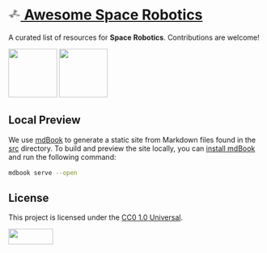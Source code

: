 # <a href="https://AndrejOrsula.github.io/awesome-space-robotics"><img src="theme/favicon.svg" width="24" height="24"> Awesome Space Robotics</a>

A curated list of resources for **Space Robotics**. Contributions are welcome!

<p>
  <a href="https://AndrejOrsula.github.io/awesome-space-robotics"><img src="https://github.com/AndrejOrsula/awesome-space-robotics/assets/22929099/3c8accf7-5acb-4bcd-9553-bf49cc622abe" width="96" height="96"></a>
  <a href="https://AndrejOrsula.github.io/awesome-space-robotics/awesome-space-robotics.pdf"><img src="https://github.com/AndrejOrsula/awesome-space-robotics/assets/22929099/77c2368d-51a5-463c-9d97-d9786f98bcae" width="96" height="96"></a>
</p>

## Local Preview

We use [mdBook](https://rust-lang.github.io/mdBook) to generate a static site from Markdown files found in the [src](src) directory. To build and preview the site locally, you can [install mdBook](https://rust-lang.github.io/mdBook/guide/installation.html) and run the following command:

```bash
mdbook serve --open
```

## License

This project is licensed under the [CC0 1.0 Universal](LICENSE).

<a href="https://creativecommons.org/publicdomain/zero/1.0"><img src="https://licensebuttons.net/l/zero/1.0/88x31.png" width="88" height="31"></a>

